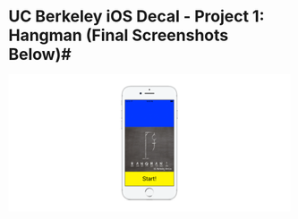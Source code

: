 # UC Berkeley iOS Decal - Project 1: Hangman (Final Screenshots Below)#

![alt text](/README-images/TitleScreen.png)
